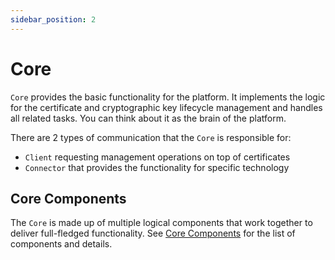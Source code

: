 ```yaml
---
sidebar_position: 2
---
```


# Core

`Core` provides the basic functionality for the platform. It implements the logic for the certificate and cryptographic key lifecycle management and handles all related tasks. You can think about it as the brain of the platform.

There are 2 types of communication that the `Core` is responsible for:

- `Client` requesting management operations on top of certificates
- `Connector` that provides the functionality for specific technology

## Core Components

The `Core` is made up of multiple logical components that work together to deliver full-fledged functionality. See [Core Components](../overview.md#core-components) for the list of components and details.
